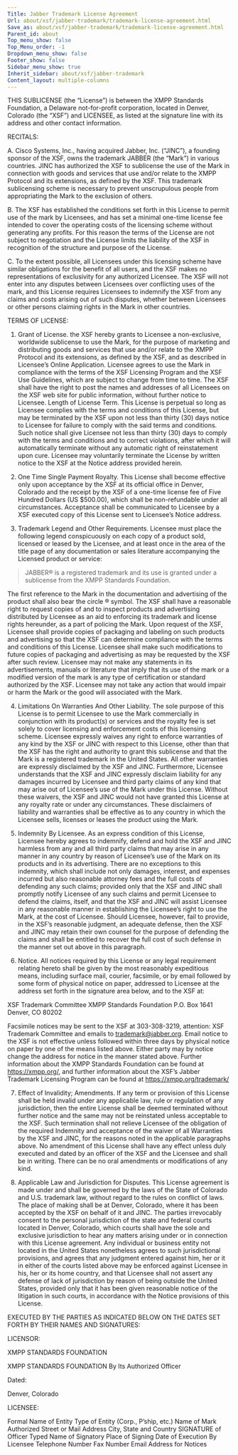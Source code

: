 ```yaml
---
Title: Jabber Trademark License Agreement
Url: about/xsf/jabber-trademark/trademark-license-agreement.html
Save_as: about/xsf/jabber-trademark/trademark-license-agreement.html
Parent_id: about
Top_menu_show: false
Top_Menu_order: -1
Dropdown_menu_show: false
Footer_show: false
Sidebar_menu_show: true
Inherit_sidebar: about/xsf/jabber-trademark
Content_layout: multiple-columns
---
```


THIS SUBLICENSE (the “License”) is between the XMPP Standards Foundation, a Delaware not-for-profit corporation, located in Denver, Colorado (the “XSF”) and LICENSEE, as listed at the signature line with its address and other contact information.

RECITALS:

A. Cisco Systems, Inc., having acquired Jabber, Inc. (“JINC”), a founding sponsor of the XSF, owns the trademark JABBER (the “Mark”) in various countries. JINC has authorized the XSF to sublicense the use of the Mark in connection with goods and services that use and/or relate to the XMPP Protocol and its extensions, as defined by the XSF. This trademark sublicensing scheme is necessary to prevent unscrupulous people from appropriating the Mark to the exclusion of others.

B. The XSF has established the conditions set forth in this License to permit use of the mark by Licensees, and has set a minimal one-time license fee intended to cover the operating costs of the licensing scheme without generating any profits. For this reason the terms of the License are not subject to negotiation and the License limits the liability of the XSF in recognition of the structure and purpose of the License.

C. To the extent possible, all Licensees under this licensing scheme have similar obligations for the benefit of all users, and the XSF makes no representations of exclusivity for any authorized Licensee. The XSF will not enter into any disputes between Licensees over conflicting uses of the mark, and this License requires Licensees to indemnify the XSF from any claims and costs arising out of such disputes, whether between Licensees or other persons claiming rights in the Mark in other countries.

TERMS OF LICENSE:

1. Grant of License. the XSF hereby grants to Licensee a non-exclusive, worldwide sublicense to use the Mark, for the purpose of marketing and distributing goods and services that use and/or relate to the XMPP Protocol and its extensions, as defined by the XSF, and as described in Licensee’s Online Application. Licensee agrees to use the Mark in compliance with the terms of the XSF Licensing Program and the XSF Use Guidelines, which are subject to change from time to time. The XSF shall have the right to post the names and addresses of all Licensees on the XSF web site for public information, without further notice to Licensee. Length of License Term. This License is perpetual so long as Licensee complies with the terms and conditions of this License, but may be terminated by the XSF upon not less than thirty (30) days notice to Licensee for failure to comply with the said terms and conditions. Such notice shall give Licensee not less than thirty (30) days to comply with the terms and conditions and to correct violations, after which it will automatically terminate without any automatic right of reinstatement upon cure. Licensee may voluntarily terminate the License by written notice to the XSF at the Notice address provided herein.

2. One Time Single Payment Royalty. This License shall become effective only upon acceptance by the XSF at its official office in Denver, Colorado and the receipt by the XSF of a one-time license fee of Five Hundred Dollars (US $500.00), which shall be non-refundable under all circumstances. Acceptance shall be communicated to Licensee by a XSF executed copy of this License sent to Licensee’s Notice address.

3. Trademark Legend and Other Requirements. Licensee must place the following legend conspicuously on each copy of a product sold, licensed or leased by the Licensee, and at least once in the area of the title page of any documentation or sales literature accompanying the Licensed product or service:

> JABBER® is a registered trademark and its use is granted under a sublicense from the XMPP Standards Foundation.

The first reference to the Mark in the documentation and advertising of the product shall also bear the circle ® symbol. The XSF shall have a reasonable right to request copies of and to inspect products and advertising distributed by Licensee as an aid to enforcing its trademark and license rights hereunder, as a part of policing the Mark. Upon request of the XSF, Licensee shall provide copies of packaging and labeling on such products and advertising so that the XSF can determine compliance with the terms and conditions of this License. Licensee shall make such modifications to future copies of packaging and advertising as may be requested by the XSF after such review. Licensee may not make any statements in its advertisements, manuals or literature that imply that its use of the mark or a modified version of the mark is any type of certification or standard authorized by the XSF. Licensee may not take any action that would impair or harm the Mark or the good will associated with the Mark.

4. Limitations On Warranties And Other Liability. The sole purpose of this License is to permit Licensee to use the Mark commercially in conjunction with its product(s) or services and the royalty fee is set solely to cover licensing and enforcement costs of this licensing scheme. Licensee expressly waives any right to enforce warranties of any kind by the XSF or JINC with respect to this License, other than that the XSF has the right and authority to grant this sublicense and that the Mark is a registered trademark in the United States. All other warranties are expressly disclaimed by the XSF and JINC. Furthermore, Licensee understands that the XSF and JINC expressly disclaim liability for any damages incurred by Licensee and third party claims of any kind that may arise out of Licensee’s use of the Mark under this License. Without these waivers, the XSF and JINC would not have granted this License at any royalty rate or under any circumstances. These disclaimers of liability and warranties shall be effective as to any country in which the Licensee sells, licenses or leases the product using the Mark.

5. Indemnity By Licensee. As an express condition of this License, Licensee hereby agrees to indemnify, defend and hold the XSF and JINC harmless from any and all third party claims that may arise in any manner in any country by reason of Licensee’s use of the Mark on its products and in its advertising. There are no exceptions to this indemnity, which shall include not only damages, interest, and expenses incurred but also reasonable attorney fees and the full costs of defending any such claims; provided only that the XSF and JINC shall promptly notify Licensee of any such claims and permit Licensee to defend the claims, itself, and that the XSF and JINC will assist Licensee in any reasonable manner in establishing the Licensee’s right to use the Mark, at the cost of Licensee. Should Licensee, however, fail to provide, in the XSF’s reasonable judgment, an adequate defense, then the XSF and JINC may retain their own counsel for the purpose of defending the claims and shall be entitled to recover the full cost of such defense in the manner set out above in this paragraph.

6. Notice. All notices required by this License or any legal requirement relating hereto shall be given by the most reasonably expeditious means, including surface mail, courier, facsimile, or by email followed by some form of physical notice on paper, addressed to Licensee at the address set forth in the signature area below, and to the XSF at:

XSF Trademark Committee
XMPP Standards Foundation
P.O. Box 1641
Denver, CO
80202

Facsimile notices may be sent to the XSF at 303-308-3219, attention: XSF Trademark Committee and emails to <trademark@jabber.org>. Email notice to the XSF is not effective unless followed within three days by physical notice on paper by one of the means listed above. Either party may by notice change the address for notice in the manner stated above. Further information about the XMPP Standards Foundation can be found at <https://xmpp.org/>, and further information about the XSF’s Jabber Trademark Licensing Program can be found at <https://xmpp.org/trademark/>

7. Effect of Invalidity; Amendments. If any term or provision of this License shall be held invalid under any applicable law, rule or regulation of any jurisdiction, then the entire License shall be deemed terminated without further notice and the same may not be reinstated unless acceptable to the XSF. Such termination shall not relieve Licensee of the obligation of the required Indemnity and acceptance of the waiver of all Warranties by the XSF and JINC, for the reasons noted in the applicable paragraphs above. No amendment of this License shall have any effect unless duly executed and dated by an officer of the XSF and the Licensee and shall be in writing. There can be no oral amendments or modifications of any kind.

8. Applicable Law and Jurisdiction for Disputes. This License agreement is made under and shall be governed by the laws of the State of Colorado and U.S. trademark law, without regard to the rules on conflict of laws. The place of making shall be at Denver, Colorado, where it has been accepted by the XSF on behalf of it and JINC. The parties irrevocably consent to the personal jurisdiction of the state and federal courts located in Denver, Colorado, which courts shall have the sole and exclusive jurisdiction to hear any matters arising under or in connection with this License agreement. Any individual or business entity not located in the United States nonetheless agrees to such jurisdictional provisions, and agrees that any judgment entered against him, her or it in either of the courts listed above may be enforced against Licensee in his, her or its home country, and that Licensee shall not assert any defense of lack of jurisdiction by reason of being outside the United States, provided only that it has been given reasonable notice of the litigation in such courts, in accordance with the Notice provisions of this License.

EXECUTED BY THE PARTIES AS INDICATED BELOW ON THE DATES SET FORTH BY THEIR NAMES AND SIGNATURES:

LICENSOR:

XMPP STANDARDS FOUNDATION

XMPP STANDARDS FOUNDATION
By Its Authorized Officer

Dated:   

Denver, Colorado


LICENSEE:

Formal Name of Entity
Type of Entity (Corp., P’ship, etc.)
Name of Mark Authorized
Street or Mail Address
City, State and Country
SIGNATURE of Officer
Typed Name of Signatory
Place of Signing
Date of Execution By Licensee
Telephone Number
Fax Number
Email Address for Notices
